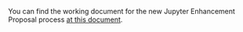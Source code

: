 You can find the working document for the new Jupyter Enhancement Proposal process [at this document](https://docs.google.com/document/d/16xa1DSH0lN6lY-EzyyGOzaZlcQc1ZT8HEeDc3uyrwcI/edit?usp=sharing).
